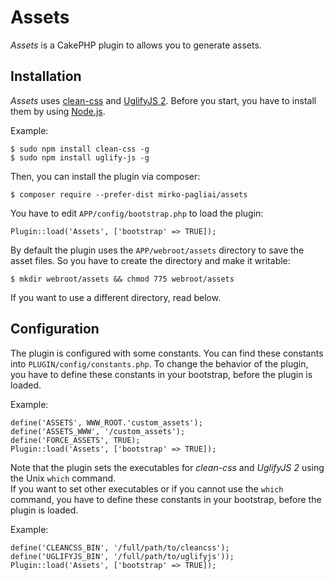# Assets
*Assets* is a CakePHP plugin to allows you to generate assets.

## Installation
*Assets* uses [clean-css](https://github.com/jakubpawlowicz/clean-css) and 
[UglifyJS 2](https://github.com/mishoo/UglifyJS2). Before you start, you have 
to install them by using [Node.js](https://nodejs.org).

Example:
	
	$ sudo npm install clean-css -g
	$ sudo npm install uglify-js -g

Then, you can install the plugin via composer:

    $ composer require --prefer-dist mirko-pagliai/assets
    
You have to edit `APP/config/bootstrap.php` to load the plugin:

    Plugin::load('Assets', ['bootstrap' => TRUE]);
    
By default the plugin uses the `APP/webroot/assets` directory to save the 
asset files. So you have to create the directory and make it writable:

    $ mkdir webroot/assets && chmod 775 webroot/assets

If you want to use a different directory, read below.

## Configuration
The plugin is configured with some constants. You can find these constants into 
`PLUGIN/config/constants.php`. To change the behavior of the plugin, you have 
to define these constants in your bootstrap, before the plugin is loaded.

Example:

    define('ASSETS', WWW_ROOT.'custom_assets');
	define('ASSETS_WWW', '/custom_assets');
    define('FORCE_ASSETS', TRUE);
    Plugin::load('Assets', ['bootstrap' => TRUE]);

Note that the plugin sets the executables for *clean-css* and *UglifyJS 2* 
using the Unix `which` command.  
If you want to set other executables or if you cannot use the `which` command, 
you have to define these constants in your bootstrap, before the plugin is 
loaded.

Example:

	define('CLEANCSS_BIN', '/full/path/to/cleancss');
	define('UGLIFYJS_BIN', '/full/path/to/uglifyjs'));
    Plugin::load('Assets', ['bootstrap' => TRUE]);